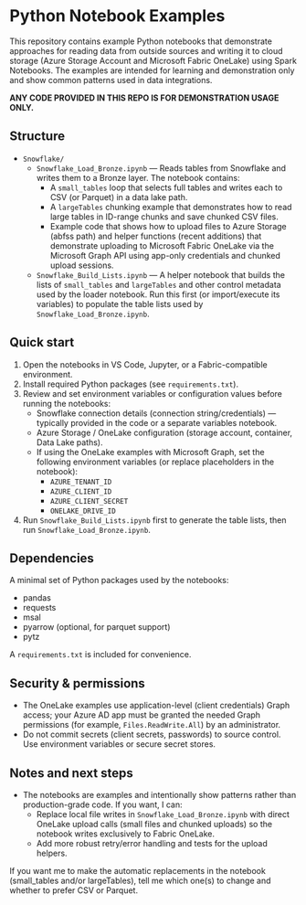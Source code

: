 # Python Notebook Examples

This repository contains example Python notebooks that demonstrate approaches for reading data from outside sources and writing it to cloud storage (Azure Storage Account and Microsoft Fabric OneLake) using Spark Notebooks. The examples are intended for learning and demonstration only and show common patterns used in data integrations.

**ANY CODE PROVIDED IN THIS REPO IS FOR DEMONSTRATION USAGE ONLY.**

## Structure

- `Snowflake/`
  - `Snowflake_Load_Bronze.ipynb` — Reads tables from Snowflake and writes them to a Bronze layer. The notebook contains:
    - A `small_tables` loop that selects full tables and writes each to CSV (or Parquet) in a data lake path.
    - A `largeTables` chunking example that demonstrates how to read large tables in ID-range chunks and save chunked CSV files.
    - Example code that shows how to upload files to Azure Storage (abfss path) and helper functions (recent additions) that demonstrate uploading to Microsoft Fabric OneLake via the Microsoft Graph API using app-only credentials and chunked upload sessions.
  - `Snowflake_Build_Lists.ipynb` — A helper notebook that builds the lists of `small_tables` and `largeTables` and other control metadata used by the loader notebook. Run this first (or import/execute its variables) to populate the table lists used by `Snowflake_Load_Bronze.ipynb`.

## Quick start

1. Open the notebooks in VS Code, Jupyter, or a Fabric-compatible environment.
2. Install required Python packages (see `requirements.txt`).
3. Review and set environment variables or configuration values before running the notebooks:
   - Snowflake connection details (connection string/credentials) — typically provided in the code or a separate variables notebook.
   - Azure Storage / OneLake configuration (storage account, container, Data Lake paths).
   - If using the OneLake examples with Microsoft Graph, set the following environment variables (or replace placeholders in the notebook):
     - `AZURE_TENANT_ID`
     - `AZURE_CLIENT_ID`
     - `AZURE_CLIENT_SECRET`
     - `ONELAKE_DRIVE_ID`
4. Run `Snowflake_Build_Lists.ipynb` first to generate the table lists, then run `Snowflake_Load_Bronze.ipynb`.

## Dependencies

A minimal set of Python packages used by the notebooks:

- pandas
- requests
- msal
- pyarrow (optional, for parquet support)
- pytz

A `requirements.txt` is included for convenience.

## Security & permissions

- The OneLake examples use application-level (client credentials) Graph access; your Azure AD app must be granted the needed Graph permissions (for example, `Files.ReadWrite.All`) by an administrator.
- Do not commit secrets (client secrets, passwords) to source control. Use environment variables or secure secret stores.

## Notes and next steps

- The notebooks are examples and intentionally show patterns rather than production-grade code. If you want, I can:
  - Replace local file writes in `Snowflake_Load_Bronze.ipynb` with direct OneLake upload calls (small files and chunked uploads) so the notebook writes exclusively to Fabric OneLake.
  - Add more robust retry/error handling and tests for the upload helpers.

If you want me to make the automatic replacements in the notebook (small_tables and/or largeTables), tell me which one(s) to change and whether to prefer CSV or Parquet.
